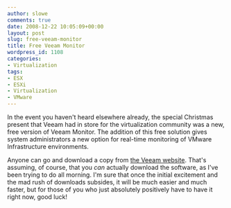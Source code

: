 ```yaml
---
author: slowe
comments: true
date: 2008-12-22 10:05:09+00:00
layout: post
slug: free-veeam-monitor
title: Free Veeam Monitor
wordpress_id: 1108
categories:
- Virtualization
tags:
- ESX
- ESXi
- Virtualization
- VMware
---
```


In the event you haven't heard elsewhere already, the special Christmas present that Veeam had in store for the virtualization community was a new, free version of Veeam Monitor. The addition of this free solution gives system administrators a new option for real-time monitoring of VMware Infrastructure environments.

Anyone can go and download a copy from [the Veeam website](http://www.veeam.com/). That's assuming, of course, that you _can_ actually download the software, as I've been trying to do all morning. I'm sure that once the initial excitement and the mad rush of downloads subsides, it will be much easier and much faster, but for those of you who just absolutely positively have to have it right now, good luck!
